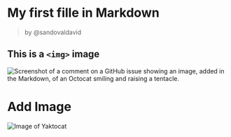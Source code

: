 # My first fille in Markdown
> by @sandovaldavid
## This is a `<img>` image
![Screenshot of a comment on a GitHub issue showing an image, added in the Markdown, of an Octocat smiling and raising a tentacle.](https://myoctocat.com/assets/images/base-octocat.svg)

# Add Image
![Image of Yaktocat](https://octodex.github.com/images/yaktocat.png)
